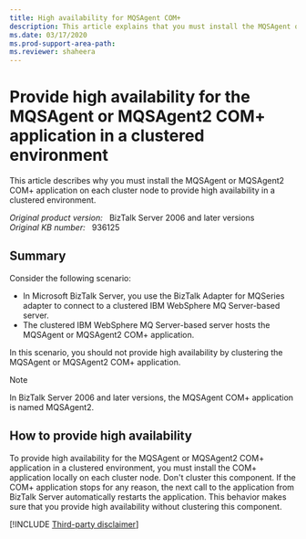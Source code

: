 ```yaml
---
title: High availability for MQSAgent COM+
description: This article explains that you must install the MQSAgent or MQSAgent2 COM+ application on each cluster node to provide high availability in a clustered environment.
ms.date: 03/17/2020
ms.prod-support-area-path: 
ms.reviewer: shaheera
---
```

# Provide high availability for the MQSAgent or MQSAgent2 COM+ application in a clustered environment

This article describes why you must install the MQSAgent or MQSAgent2 COM+ application on each cluster node to provide high availability in a clustered environment.

_Original product version:_ &nbsp; BizTalk Server 2006 and later versions  
_Original KB number:_ &nbsp; 936125

## Summary

Consider the following scenario:

- In Microsoft BizTalk Server, you use the BizTalk Adapter for MQSeries adapter to connect to a clustered IBM WebSphere MQ Server-based server.
- The clustered IBM WebSphere MQ Server-based server hosts the MQSAgent or MQSAgent2 COM+ application.

In this scenario, you should not provide high availability by clustering the MQSAgent or MQSAgent2 COM+ application.

> [!NOTE]
> In BizTalk Server 2006 and later versions, the MQSAgent COM+ application is named MQSAgent2.

## How to provide high availability

To provide high availability for the MQSAgent or MQSAgent2 COM+ application in a clustered environment, you must install the COM+ application locally on each cluster node. Don't cluster this component. If the COM+ application stops for any reason, the next call to the application from BizTalk Server automatically restarts the application. This behavior makes sure that you provide high availability without clustering this component.

[!INCLUDE [Third-party disclaimer](../includes/third-party-disclaimer.md)]
